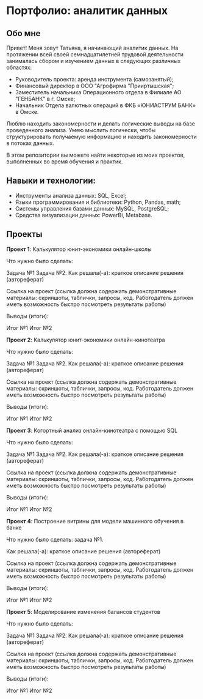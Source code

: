 # **Портфолио: аналитик данных**

## **Обо мне**

Привет! Меня зовут Татьяна, я начинающий аналитик данных. На протяжении всей своей семнадцатилетней трудовой деятельности занималась сбором и изучением данных в следующих различных областях:
- Руководитель проекта: аренда инструмента (самозанятый);
- Финансовый директор в ООО "Агрофирма "Прииртышская";
- Заместитель начальника Операционного отдела в Филиале АО "ГЕНБАНК" в г. Омске;
- Начальник Отдела валютных операций в ФКБ «ЮНИАСТРУМ БАНК» в Омске.

Люблю находить закономерности и делать логические выводы на базе проведенного анализа. Умею мыслить логически, чтобы структурировать получаемую информацию и находить закономерности в потоках данных.

В этом репозитории вы можете найти некоторые из моих проектов, выполненных во время обучения и практик.

## **Навыки и технологии:**
- Инструменты анализа данных: SQL, Excel;
- Языки программирования и библиотеки: Python, Pandas, math;
- Системы управления базами данных: MySQL, PostgreSQL;
- Средства визуализации данных: PowerBi, Metabase.

  
## Проекты

**Проект 1**: Калькулятор юнит-экономики онлайн-школы

Что нужно было сделать:

Задача №1
Задача №2.
Как решала(-а): краткое описание решения (автореферат)

Ссылка на проект (ссылка должна содержать демонстративные материалы: скриншоты, таблички, запросы, код. Работодатель должен иметь возможность быстро посмотреть результаты работы)

Выводы (итоги):

Итог №1
Итог №2


**Проект 2**: Калькулятор юнит-экономики онлайн-кинотеатра

Что нужно было сделать:

Задача №1
Задача №2.
Как решала(-а): краткое описание решения (автореферат)

Ссылка на проект (ссылка должна содержать демонстративные материалы: скриншоты, таблички, запросы, код. Работодатель должен иметь возможность быстро посмотреть результаты работы)

Выводы (итоги):

Итог №1
Итог №2



**Проект 3**: Когортный анализ онлайн-кинотеатра с помощью SQL

Что нужно было сделать:

Задача №1
Задача №2.
Как решала(-а): краткое описание решения (автореферат)

Ссылка на проект (ссылка должна содержать демонстративные материалы: скриншоты, таблички, запросы, код. Работодатель должен иметь возможность быстро посмотреть результаты работы)

Выводы (итоги):

Итог №1
Итог №2


**Проект 4**: Построение витрины для модели машинного обучения в банке

Что нужно было сделать: задача №1.

Как решала(-а): краткое описание решения (автореферат)

Ссылка на проект (ссылка должна содержать демонстративные материалы: скриншоты, таблички, запросы, код. Работодатель должен иметь возможность быстро посмотреть результаты работы)

Выводы (итоги):

Итог №1
Итог №2


**Проект 5**: Моделирование изменения балансов студентов

Что нужно было сделать:

Задача №1
Задача №2.
Как решала(-а): краткое описание решения (автореферат)

Ссылка на проект (ссылка должна содержать демонстративные материалы: скриншоты, таблички, запросы, код. Работодатель должен иметь возможность быстро посмотреть результаты работы)

Выводы (итоги):

Итог №1
Итог №2
